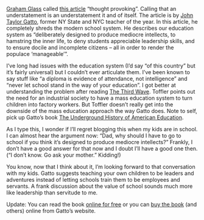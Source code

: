 [Graham
Glass](http://grahamglass.blogs.com/main/2006/06/thought_provoki.html)
called [this article](http://www.wesjones.com/gatto1.htm) “thought
provoking”. Calling that an understatement is an understatement it and
of itself. The article is by [John Taylor
Gatto](http://www.johntaylorgatto.com/), former NY State and NYC teacher
of the year. In this article, he completely shreds the modern school
system. He describes our education system as “deliberately designed to
produce mediocre intellects, to hamstring the inner life, to deny
students appreciable leadership skills, and to ensure docile and
incomplete citizens – all in order to render the populace ‘manageable’”.

I’ve long had issues with the education system (I’d say “of this
country” but it’s fairly universal) but I couldn’t ever articulate them.
I’ve been known to say stuff like “a diploma is evidence of attendance,
not intelligence” and “never let school stand in the way of your
education”. I got better at understanding the problem after reading [The
Third Wave](http://en.wikipedia.org/wiki/The_Third_Wave_%28book%29).
Toffler points out the need for an industrial society to have a mass
education system to turn children into factory workers. But Toffler
doesn’t really get into the downside of the mass education approach the
way Gatto does. Note to self, pick up Gatto’s book [The Underground
History of American
Education](http://www.johntaylorgatto.com/underground/index.htm).

As I type this, I wonder if I’ll regret blogging this when my kids are
in school. I can almost hear the argument now: “Dad, why should I have
to go to school if you think it’s designed to produce mediocre
intellects?” Frankly, I don’t have a good answer for that now and I
doubt I’ll have a good one then. (“I don’t know. Go ask your mother.”
Kidding!)

You know, now that I think about it, I’m looking forward to that
conversation with my kids. Gatto suggests teaching your own children to
be leaders and adventures instead of letting schools train them to be
employees and servants. A frank discussion about the value of school
sounds much more like leadership than servitude to me.

Update: You can read the book [online for
free](http://www.johntaylorgatto.com/chapters/index.htm) or you can [buy
the book](http://www.johntaylorgatto.com/bookstore/index.htm) (and
others) online from Gatto’s website.

